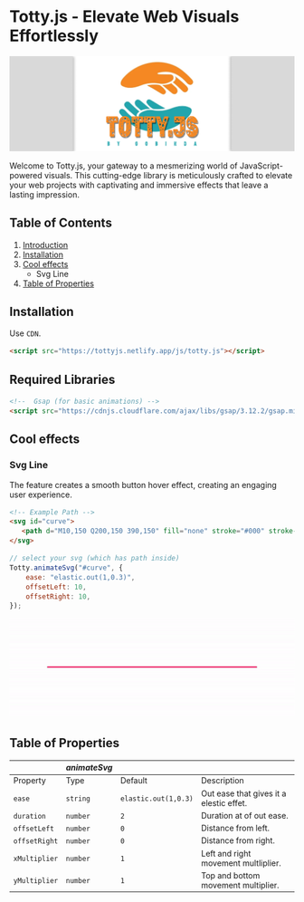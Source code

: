 # Totty.js - Elevate Web Visuals Effortlessly

![Totty.js Logo](./public/banner.png)

Welcome to Totty.js, your gateway to a mesmerizing world of JavaScript-powered visuals. This cutting-edge library is meticulously crafted to elevate your web projects with captivating and immersive effects that leave a lasting impression.

## Table of Contents

1. [Introduction](#introduction)
2. [Installation](#installation)
3. [Cool effects](#cool-effects)
   - Svg Line
4. [Table of Properties](#table-of-properties)


## Installation
Use `CDN`.
```html
<script src="https://tottyjs.netlify.app/js/totty.js"></script>
```
## Required Libraries
```html
<!--  Gsap (for basic animations) -->
<script src="https://cdnjs.cloudflare.com/ajax/libs/gsap/3.12.2/gsap.min.js"></script>
```



## Cool effects
### Svg Line

The feature creates a smooth button hover effect, creating an engaging user experience.

```html
<!-- Example Path -->
<svg id="curve">
   <path d="M10,150 Q200,150 390,150" fill="none" stroke="#000" stroke-width="6"/>
</svg>
```
```javascript
// select your svg (which has path inside)
Totty.animateSvg("#curve", {
    ease: "elastic.out(1,0.3)",
    offsetLeft: 10,
    offsetRight: 10,
});
```
![Curve Effect](https://raw.githubusercontent.com/gobinda-das-dev/tottyjs/main/examples/curveEffect.gif)







## Table of Properties
|                      | *animateSvg*         |                                   |                                                   |
| -------------------- | -------------------- | --------------------------------- | ------------------------------------------------- |
| Property             | Type                 | Default                           | Description                                       |
| `ease`               | `string`             | `elastic.out(1,0.3)`              | Out ease that gives it a elestic effet.           |
| `duration`           | `number`             | `2`                               | Duration at of out ease.                          |
| `offsetLeft`         | `number`             | `0`                               | Distance from left.                               |
| `offsetRight`        | `number`             | `0`                               | Distance from right.                              |
| `xMultiplier`        | `number`             | `1`                               | Left and right movement multliplier.              |
| `yMultiplier`        | `number`             | `1`                               | Top and bottom movement multiplier.               |

